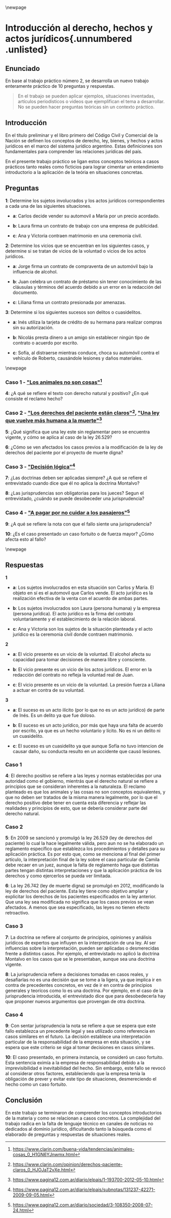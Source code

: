 \newpage

# Introducción al derecho, hechos y actos jurídicos{.unnumbered .unlisted}

## Enunciado

En base al trabajo práctico número 2, se desarrolla un nuevo trabajo enteramente práctico de 10 preguntas y respuestas.

> En el trabajo se pueden aplicar ejemplos, situaciones inventadas, artículos periodísticos o videos que ejemplifican el tema a desarrollar. No se pueden hacer preguntas teóricas sin un contexto práctico.

## Introducción

En el título preliminar y el libro primero del Código Civil y Comercial de la Nación se definen los conceptos de derecho, ley, bienes, y hechos y actos jurídicos en el marco del sistema jurídico argentino. Estas definiciones son fundamentales para comprender las relaciones jurídicas del país.

En el presente trabajo práctico se ligan estos conceptos teóricos a casos prácticos tanto reales como ficticios para lograr cimentar un entendimiento introductorio a la aplicación de la teória en situaciones concretas.

## Preguntas

**1**: Determine los sujetos involucrados y los actos jurídicos correspondientes a cada una de las siguientes situaciones.

- **a**: Carlos decide vender su automovil a María por un precio acordado.

- **b**: Laura firma un contrato de trabajo con una empresa de publicidad.

- **c**: Ana y Victoria contraen matrimonio en una ceremonia civil.

**2**: Determine los vicios que se encuentran en los siguientes casos, y determine si se tratan de vicios de la voluntad o vicios de los actos jurídicos.

- **a**: Jorge firma un contrato de compraventa de un automóvil bajo la influencia de alcohol.

- **b**: Juan celebra un contrato de préstamo sin tener conocimiento de las cláusulas y términos del acuerdo debido a un error en la redacción del documento.

- **c**: Liliana firma un contrato presionada por amenazas.

**3**: Determine si los siguientes sucesos son delitos o cuasidelitos.

- **a**: Inés utiliza la tarjeta de crédito de su hermana para realizar compras sin su autorización.

- **b**: Nicolás presta dinero a un amigo sin establecer ningún tipo de contrato o acuerdo por escrito.

- **c**: Sofía, al distraerse mientras conduce, choca su automóvil contra el vehículo de Roberto, causándole lesiones y daños materiales.

\newpage

### Caso 1 - ["Los animales no son cosas"](https://www.clarin.com/buena-vida/tendencias/animales-cosas_0_H1GN6YJnwmx.html)[^1]

**4**: ¿A qué se refiere el texto con derecho natural y positivo? ¿En qué consiste el reclamo hecho?

### Caso 2 - ["Los derechos del paciente están claros"](https://www.clarin.com/opinion/derechos-paciente-claros_0_HJOJaT2vXe.html)[^2], ["Una ley que vuelve más humana a la muerte"](https://www.pagina12.com.ar/diario/elpais/1-193700-2012-05-10.html)[^3]

**5**: ¿Qué significa que una ley este sin reglamentar pero se encuentra vigente, y cómo se aplica al caso de la ley 26.529?

**6**: ¿Cómo se ven afectados los casos previos a la modificación de la ley de derechos del paciente por el proyecto de muerte digna?

### Caso 3 - ["Decisión lógica"](https://www.pagina12.com.ar/diario/elpais/subnotas/131237-42271-2009-09-05.html)[^4]

**7**: ¿Las doctrinas deben ser aplicadas siempre? ¿A qué se refiere el entrevistado cuando dice que él no aplica la doctrina Montalvo?

**8**: ¿Las jurisprudencias son obligatorias para los jueces? Segun el entrevistado, ¿cuándo se puede desobeceder una jurisprudencia?

### Caso 4 - ["A pagar por no cuidar a los pasajeros"](https://www.pagina12.com.ar/diario/sociedad/3-108350-2008-07-24.html)[^5]

**9**: ¿A qué se refiere la nota con que el fallo siente una jurisprudencia?

**10**: ¿Es el caso presentado un caso fortuito o de fuerza mayor? ¿Cómo afecta esto al fallo?

\newpage

## Respuestas

**1**

- **a**: Los sujetos involucrados en esta situación son Carlos y María. El objeto en sí es el automovil que Carlos vende. El acto jurídico es la realización efectiva de la venta con el acuerdo de ambas partes.

- **b**: Los sujetos involucrados son Laura (persona humana) y la empresa (persona jurídica). El acto jurídico es la firma del contrato voluntariamente y el establecimiento de la relación laboral.

- **c**: Ana y Victoria son los sujetos de la situación planteada y el acto jurídico es la ceremonia civil donde contraen matrimonio.

**2**

- **a**: El vicio presente es un vicio de la voluntad. El alcohol afecta su capacidad para tomar decisiones de manera libre y consciente.

- **b**: El vicio presente es un vicio de los actos jurídicos. El error en la redacción del contrato no refleja la voluntad real de Juan.

- **c**: El vicio presente es un vicio de la voluntad. La presión fuerza a Liliana a actuar en contra de su voluntad.

**3**

- **a**: El suceso es un acto ilícito (por lo que no es un acto jurídico) de parte de Inés. Es un delito ya que fue doloso.

- **b**: El suceso es un acto jurídico, por más que haya una falta de acuerdo por escrito, ya que es un hecho voluntario y lícito. No es ni un delito ni un cuasidelito.

- **c**: El suceso es un cuasidelito ya que aunque Sofía no tuvo intencion de causar daño, su conducta resulto en un accidente que causó lesiones.

### Caso 1

**4**: El derecho positivo se refiere a las leyes y normas establecidas por una autoridad como el gobierno, mientrás que el derecho natural se refiere a principios que se consideran inherentes a la naturaleza. El reclamo planteado es que los animales y las cosas no son conceptos equivalentes, y que no deben ser tratados de la misma manera legalmente, por lo que el derecho positivo debe tener en cuenta esta diferencia y reflejar las realidades y principios de esto, que se debería considerar parte del derecho natural.

### Caso 2

**5**: En 2009 se sancionó y promulgó la ley 26.529 (ley de derechos del paciente) lo cual la hace legalmente válida, pero aun no se ha elaborado un reglamento específico que establezca los procedimientos y detalles para su aplicación práctica. Es por esto que, como se menciona al final del primer artículo, la interpretación final de la ley sobre el caso particular de Camila debe recaer en un juez, aunque la falta de reglamento haga que distintas partes tengan distintas interpretaciones y que la aplicación práctica de los derechos y como ejercerlos se pueda ver limitada.

**6**: La ley 26.742 (ley de muerte digna) se promulgó en 2012, modificando la ley de derechos del paciente. Esta ley tiene como objetivo ampliar y explicitar los derechos de los pacientes especificados en la ley anterior. Que una ley sea modificada no significa que los casos previos se vean afectados. A menos que sea especificado, las leyes no tienen efecto retroactivo.

### Caso 3

**7**: La doctrina se refiere al conjunto de principios, opiniones y análisis jurídicos de expertos que influyen en la interpretación de una ley. Al ser influencias sobre la interpretación, pueden ser aplicadas o desmerecidas frente a distintos casos. Por ejemplo, el entrevistado no aplicó la doctrina Montalvo en los casos que se le presentaban, aunque sea una doctrina vigente.

**8**: La jurisprudencia refiere a decisiones tomadas en casos reales, y desafiarlas no es una decisión que se tome a la ligera, ya que implica ir en contra de precedentes concretos, en vez de ir en contra de principios generales y teorícos como lo es una doctrina. Por ejemplo, en el caso de la jurisprudencia introducida, el entrevistado dice que para desobedecerla hay que proponer nuevos argumentos que provengan de otra doctrina.

### Caso 4

**9**: Con sentar jurisprudencia la nota se refiere a que se espera que este fallo establezca un precedente legal y sea utilizado como referencia en casos similares en el futuro. La decisión establece una interpretación particular de la responsabilidad de la empresa en esta situación, y se espera que este criterio se siga al tomar decisiones en casos similares.

**10**: El caso presentado, en primera instancia, se consideró un caso fortuito. Esta sentencia eximía a la empresa de responsabilidad debido a la imprevisibilidad e inevitabilidad del hecho. Sin embargo, este fallo se revocó al considerar otros factores, estableciendo que la empresa tenía la obligación de prever y evitar este tipo de situaciones, desmereciendo el hecho como un caso fortuito.

## Conclusión

En este trabajo se terminaron de comprender los conceptos introductorios de la materia y como se relacionan a casos concretos. La complejidad del trabajo radica en la falta de lenguaje técnico en canales de noticias no dedicados al dominio jurídico, dificultando tanto la búsqueda como el elaborado de preguntas y respuestas de situaciones reales.

[^1]: https://www.clarin.com/buena-vida/tendencias/animales-cosas_0_H1GN6YJnwmx.html
[^2]: https://www.clarin.com/opinion/derechos-paciente-claros_0_HJOJaT2vXe.html
[^3]: https://www.pagina12.com.ar/diario/elpais/1-193700-2012-05-10.html
[^4]: https://www.pagina12.com.ar/diario/elpais/subnotas/131237-42271-2009-09-05.html
[^5]: https://www.pagina12.com.ar/diario/sociedad/3-108350-2008-07-24.html
